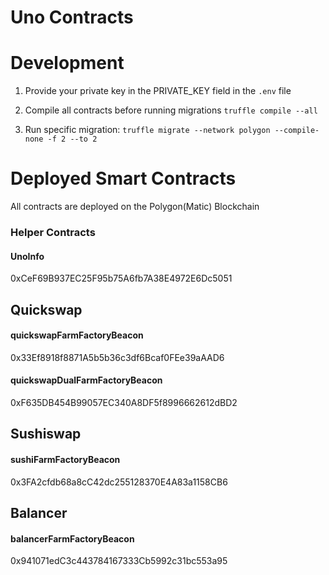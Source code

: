 # Uno Contracts 


# Development

1. Provide your private key in the PRIVATE_KEY field in the ```.env``` file

2. Compile all contracts before running migrations ```truffle compile --all```

3. Run specific migration: ```truffle migrate --network polygon --compile-none -f 2 --to 2```


# Deployed Smart Contracts

All contracts are deployed on the Polygon(Matic) Blockchain

### Helper Contracts

#### UnoInfo
0xCeF69B937EC25F95b75A6fb7A38E4972E6Dc5051

## Quickswap

#### quickswapFarmFactoryBeacon
0x33Ef8918f8871A5b5b36c3df6Bcaf0FEe39aAAD6

#### quickswapDualFarmFactoryBeacon
0xF635DB454B99057EC340A8DF5f8996662612dBD2

## Sushiswap

#### sushiFarmFactoryBeacon
0x3FA2cfdb68a8cC42dc255128370E4A83a1158CB6

## Balancer

#### balancerFarmFactoryBeacon
0x941071edC3c443784167333Cb5992c31bc553a95
